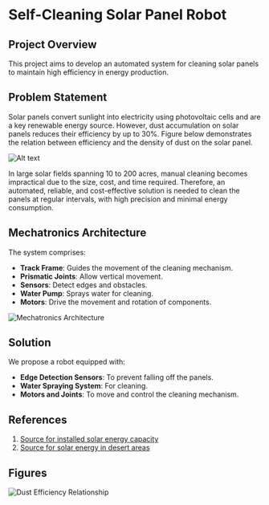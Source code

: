 # Self-Cleaning Solar Panel Robot

## Project Overview
This project aims to develop an automated system for cleaning solar panels to maintain high efficiency in energy production.

## Problem Statement
Solar panels convert sunlight into electricity using photovoltaic cells and are a key renewable energy source. However, dust accumulation on solar panels reduces their efficiency by up to 30%.  Figure below demonstrates the relation between efficiency and the density of dust on the solar panel.

![Alt text]([URL-of-your-image](https://github.com/Tanushka-Sonde/Mechatronics-Project/blob/main/Screenshot%202024-08-23%20190057.png?raw=true))

In large solar fields spanning 10 to 200 acres, manual cleaning becomes impractical due to the size, cost, and time required. Therefore, an automated, reliable, and cost-effective solution is needed to clean the panels at regular intervals, with high precision and minimal energy consumption.

## Mechatronics Architecture
The system comprises:
- **Track Frame**: Guides the movement of the cleaning mechanism.
- **Prismatic Joints**: Allow vertical movement.
- **Sensors**: Detect edges and obstacles.
- **Water Pump**: Sprays water for cleaning.
- **Motors**: Drive the movement and rotation of components.

![Mechatronics Architecture](images/mechatronics_architecture.png)

## Solution
We propose a robot equipped with:
- **Edge Detection Sensors**: To prevent falling off the panels.
- **Water Spraying System**: For cleaning.
- **Motors and Joints**: To move and control the cleaning mechanism.

## References
1. [Source for installed solar energy capacity](https://www.sciencedirect.com/science/article/pii/S2352484723014579)
2. [Source for solar energy in desert areas](https://www.mdpi.com/1996-1073/16/19/6794)

## Figures
![Dust Efficiency Relationship](path/to/your/graph_image.png)
